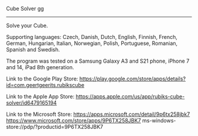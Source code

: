 Cube Solver gg
______________


Solve your Cube.

Supporting languages: Czech, Danish, Dutch, English, Finnish, French, German, Hungarian, Italian, Norwegian, Polish, Portuguese, Romanian, Spanish and Swedish.

The program was tested on a Samsung Galaxy A3 and S21 phone, iPhone 7 and 14, iPad 8th generation.

Link to the Google Play Store:
https://play.google.com/store/apps/details?id=com.geertgeerits.rubikscube

Link to the Apple App Store:
https://apps.apple.com/us/app/rubiks-cube-solver/id6479165194

Link to the Microsoft Store:
https://apps.microsoft.com/detail/9p6tx258jbk7
https://www.microsoft.com/store/apps/9P6TX258JBK7
ms-windows-store://pdp/?productid=9P6TX258JBK7
